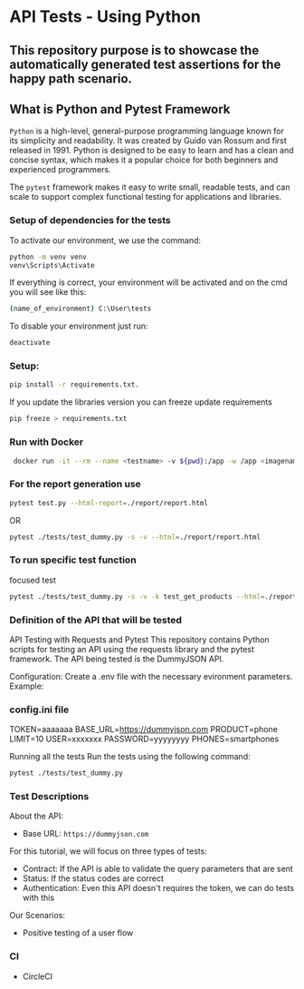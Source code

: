 # API Tests - Using Python 

## This repository purpose is to showcase the automatically generated test assertions for the happy path scenario.

## What is Python and Pytest Framework 

`Python` is a high-level, general-purpose programming language known for its simplicity and readability. It was created by Guido van Rossum and first released in 1991. Python is designed to be easy to learn and has a clean and concise syntax, which makes it a popular choice for both beginners and experienced programmers.

The `pytest` framework makes it easy to write small, readable tests, and can scale to support complex functional testing for applications and libraries.

### Setup of dependencies for the tests 

To activate our environment, we use the command:
```bash
python -m venv venv
venv\Scripts\Activate
```
If everything is correct, your environment will be activated and on the cmd you will see like this:
```bash
(name_of_environment) C:\User\tests 
```
To disable your environment just run:
```bash
deactivate
```
### Setup:

```bash
pip install -r requirements.txt.
```
If you update the libraries version you can freeze update requirements
```bash
pip freeze > requirements.txt
```

### Run with Docker

```bash
 docker run -it --rm --name <testname> -v ${pwd}:/app -w /app <imagename>
```

### For the report generation use 

```bash
pytest test.py --html-report=./report/report.html 
```
OR
```bash
pytest ./tests/test_dummy.py -s -v --html=./report/report.html
```
### To run specific test function

focused test
```bash
pytest ./tests/test_dummy.py -s -v -k test_get_products --html=./report/report.html
```
### Definition of the API that will be tested

API Testing with Requests and Pytest
This repository contains Python scripts for testing an API using the requests library and the pytest framework. The API being tested is the DummyJSON API.

Configuration: Create a .env file with the necessary evironment parameters. Example:

### config.ini file

TOKEN=aaaaaaa
BASE_URL=https://dummyjson.com
PRODUCT=phone
LIMIT=10
USER=xxxxxxx
PASSWORD=yyyyyyyy
PHONES=smartphones

Running all the tests
Run the tests using the following command:

```bash
pytest ./tests/test_dummy.py
```
### Test Descriptions



About the API:
- Base URL: `https://dummyjson.com`


For this tutorial, we will focus on three types of tests:
- Contract: If the API is able to validate the query parameters that are sent 
- Status: If the status codes are correct 
- Authentication: Even this API doesn't requires the token, we can do tests with this 

Our Scenarios:

- Positive testing of a user flow 

### CI

- CircleCI
